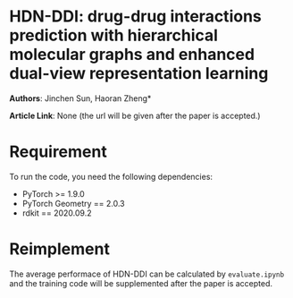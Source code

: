 # HDN-DDI: drug-drug interactions prediction with hierarchical molecular graphs and enhanced dual-view representation learning

**Authors**: Jinchen Sun, Haoran Zheng*

**Article Link**: None (the url will be given after the paper is accepted.)

# Requirement
To run the code, you need the following dependencies:
* PyTorch >= 1.9.0
* PyTorch Geometry == 2.0.3
* rdkit == 2020.09.2

# Reimplement
The average performace of HDN-DDI can be calculated by `evaluate.ipynb` and the training code will be supplemented after the paper is accepted.